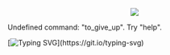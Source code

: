 <p align="center">
<img src="https://64.media.tumblr.com/e1c5da7500447ac51ab1661819d6f4b2/1a4296433cef4166-8b/s1280x1920/b8361cd88301da5372f86efff22d950c16dbed9b.gif" >

Undefined command: "to_give_up".  Try "help".
 
[![Typing SVG](https://readme-typing-svg.demolab.com/?font=Fira+Code&pause=100&color=red&width=435&lines=while%20[%20-n%20$(cat%20dreams.txt%202%3E/dev/null)%20];%20do%20./tryagain;%20done)](https://git.io/typing-svg)
